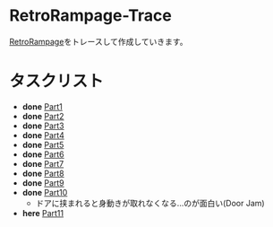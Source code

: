# RetroRampage-Trace

[RetroRampage](https://github.com/nicklockwood/RetroRampage)をトレースして作成していきます。


# タスクリスト
- __done__ [Part1](https://github.com/nicklockwood/RetroRampage/blob/master/Tutorial/Part1.md)
- __done__ [Part2](https://github.com/nicklockwood/RetroRampage/blob/master/Tutorial/Part2.md)
- __done__ [Part3](https://github.com/nicklockwood/RetroRampage/blob/master/Tutorial/Part3.md)
- __done__ [Part4](https://github.com/nicklockwood/RetroRampage/blob/master/Tutorial/Part4.md)
- __done__ [Part5](https://github.com/nicklockwood/RetroRampage/blob/master/Tutorial/Part5.md)
- __done__ [Part6](https://github.com/nicklockwood/RetroRampage/blob/master/Tutorial/Part6.md)
- __done__ [Part7](https://github.com/nicklockwood/RetroRampage/blob/master/Tutorial/Part7.md)
- __done__ [Part8](https://github.com/nicklockwood/RetroRampage/blob/master/Tutorial/Part8.md)
- __done__ [Part9](https://github.com/nicklockwood/RetroRampage/blob/master/Tutorial/Part9.md)
- __done__ [Part10](https://github.com/nicklockwood/RetroRampage/blob/master/Tutorial/Part10.md)
  - ドアに挟まれると身動きが取れなくなる...のが面白い(Door Jam)
- __here__ [Part11](https://github.com/nicklockwood/RetroRampage/blob/master/Tutorial/Part11.md)


<!-- vim:set ft=markdown ts=2 sw=2 sts=2: -->

